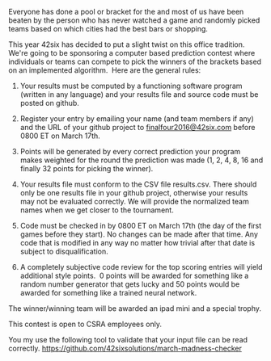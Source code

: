 Everyone has done a pool or bracket for the and most of us have been beaten by the person who has never watched a game and randomly picked teams based on which cities had the best bars or shopping. 

This year 42six has decided to put a slight twist on this office tradition.  We're going to be sponsoring a computer based prediction contest where individuals or teams can compete to pick the winners of the brackets based on an implemented algorithm.  Here are the general rules:

1. Your results must be computed by a functioning software program (written in any language) and your results file and source code must be posted on github.

2. Register your entry by emailing your name (and team members if any) and the URL of your github project to finalfour2016@42six.com before 0800 ET on March 17th.

3. Points will be generated by every correct prediction your program makes weighted for the round the prediction was made (1, 2, 4, 8, 16 and finally 32 points for picking the winner).

4. Your results file must conform to the CSV file results.csv.  There should only be one results file in your github project, otherwise your results may not be evaluated correctly.  We will provide the normalized team names when we get closer to the tournament.

5. Code must be checked in by 0800 ET on March 17th (the day of the first games before they start).  No changes can be made after that time.  Any code that is modified in any way no matter how trivial after that date is subject to disqualification.

6. A completely subjective code review for the top scoring entries will yield additional style points.  0 points will be awarded for something like a random number generator that gets lucky and 50 points would be awarded for something like a trained neural network.

The winner/winning team will be awarded an ipad mini and a special trophy.

This contest is open to CSRA employees only.

You my use the following tool to validate that your input file can be read correctly.
https://github.com/42sixsolutions/march-madness-checker